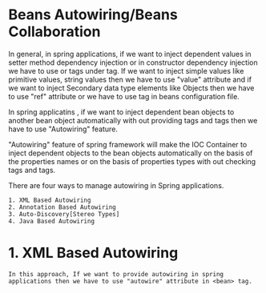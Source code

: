 # Beans Autowiring/Beans Collaboration

  In general, in spring applications, if we want to inject dependent values in setter
  method dependency injection or in constructor dependency injection we have to use
  <property> or <constructor-arg> tags under <bean> tag. If we want to inject simple
  values like primitive values, string values then we have to use "value" attribute and if
  we want to inject Secondary data type elements like Objects then we have to use "ref"
  attribute or we have to use <ref> tag in beans configuration file.  

  In spring applicatins , if we want to inject dependent bean objects to another bean
  object automatically with out providing <property> tags and <constructor-arg> tags
  then we have to use "Autowiring" feature.  

  "Autowiring" feature of spring framework will make the IOC Container to inject
  dependent objects to the bean objects automatically on the basis of the properties
  names or on the basis of properties types with out checking <property> tags and
  <constructor-arg> tags.  

  There are four ways to manage autowiring in Spring applications.  

    1. XML Based Autowiring
    2. Annotation Based Autowiring
    3. Auto-Discovery[Stereo Types]
    4. Java Based Autowiring
  
# 1. XML Based Autowiring
    
    In this approach, If we want to provide autowiring in spring applications then we have to use "autowire" attribute in <bean> tag.  
    
    
    

